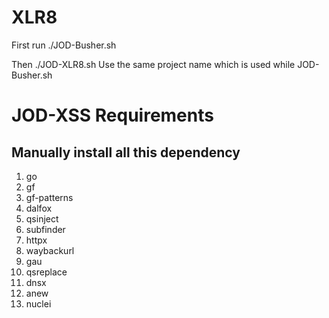 # XLR8

First run
./JOD-Busher.sh

Then 
./JOD-XLR8.sh
Use the same project name which is used while JOD-Busher.sh

# JOD-XSS Requirements
## Manually install all this dependency

1. go
2. gf
3. gf-patterns
4. dalfox
5. qsinject
6. subfinder
7. httpx
8. waybackurl 
9. gau
10. qsreplace
11. dnsx
12. anew
13. nuclei
